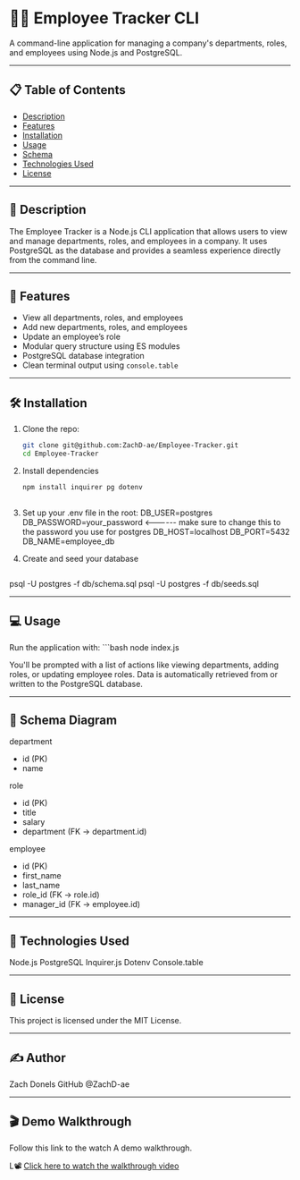 # 🧑‍💼 Employee Tracker CLI

A command-line application for managing a company's departments, roles, and employees using Node.js and PostgreSQL.

---

## 📋 Table of Contents

- [Description](#description)
- [Features](#features)
- [Installation](#installation)
- [Usage](#usage)
- [Schema](#schema)
- [Technologies Used](#technologies-used)
- [License](#license)

---

## 📖 Description

The Employee Tracker is a Node.js CLI application that allows users to view and manage departments, roles, and employees in a company. It uses PostgreSQL as the database and provides a seamless experience directly from the command line.

---

## 🚀 Features

- View all departments, roles, and employees
- Add new departments, roles, and employees
- Update an employee’s role
- Modular query structure using ES modules
- PostgreSQL database integration
- Clean terminal output using `console.table`

---

## 🛠️ Installation

1. Clone the repo:
   ```bash
   git clone git@github.com:ZachD-ae/Employee-Tracker.git
   cd Employee-Tracker

 2. Install dependencies 
    ```bash 
    npm install inquirer pg dotenv
 
 3. Set up your .env file in the root:
DB_USER=postgres
DB_PASSWORD=your_password <------ make sure to change this to the password you use for postgres
DB_HOST=localhost
DB_PORT=5432
DB_NAME=employee_db
 
 4. Create and seed your database
    ```bash
psql -U postgres -f db/schema.sql
psql -U postgres -f db/seeds.sql

---

## 💻 Usage

Run the application with:
    ```bash 
node index.js

You'll be prompted with a list of actions like viewing departments, adding roles, or updating employee roles. Data is automatically retrieved from or written to the PostgreSQL database.

---

## 🧬 Schema Diagram

department
- id (PK)
- name

role
- id (PK)
- title
- salary
- department (FK → department.id)

employee
- id (PK)
- first_name
- last_name
- role_id (FK → role.id)
- manager_id (FK → employee.id)

---

## 🧰 Technologies Used

Node.js
PostgreSQL
Inquirer.js
Dotenv
Console.table

---

## 🪪 License

This project is licensed under the MIT License.

---

## ✍️ Author
Zach Donels
GitHub @ZachD-ae

---

## 🎬 Demo Walkthrough

Follow this link to the watch A demo walkthrough. 

L📽️ [Click here to watch the walkthrough video](./demo/employee-tracker-demo.mp4)
